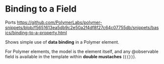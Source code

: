 # Binding to a Field

Ports https://github.com/PolymerLabs/polymer-snippets/blob/f5651613ea5db9c2e50a2f4df8f27c64c07755db/snippets/basics/binding-to-a-property.html

Shows simple use of **data binding** in a Polymer element.

For Polymer elements, the model is the element itself, and any
@observable field is available in the template within **double mustaches**
(`{{}}`).
